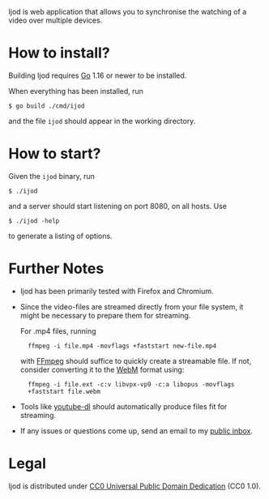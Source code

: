 Ijod is web application that allows you to synchronise the watching of
a video over multiple devices.

# How to install?

Building Ijod requires [Go][go] 1.16 or newer to be installed.

When everything has been installed, run

	$ go build ./cmd/ijod

and the file `ijod` should appear in the working directory.

# How to start?

Given the `ijod` binary, run

	$ ./ijod

and a server should start listening on port 8080, on all hosts.  Use

	$ ./ijod -help

to generate a listing of options.

# Further Notes

- Ijod has been primarily tested with Firefox and  Chromium.
- Since the video-files are streamed directly from your file system, it
  might be necessary to prepare them for streaming.

  For .mp4 files, running

		ffmpeg -i file.mp4 -movflags +faststart new-file.mp4

  with [FFmpeg][ffmpeg] should suffice to quickly create a streamable
  file. If not, consider converting it to the [WebM][webm] format using:

		ffmpeg -i file.ext -c:v libvpx-vp9 -c:a libopus -movflags
		+faststart file.webm

- Tools like [youtube-dl] should automatically produce files fit for
  streaming.
- If any issues or questions come up, send an email to my [public
  inbox][mail].

# Legal

Ijod is distributed under [CC0 Universal Public Domain Dedication][cc0]
(CC0 1.0).

[go]: https://golang.org/
[ffmpeg]: https://ffmpeg.org/
[webm]: https://www.webmproject.org/
[youtube-dl]: https://ytdl-org.github.io/youtube-dl/
[cc0]: https://creativecommons.org/publicdomain/zero/1.0/deed
[mail]: https://lists.sr.ht/~pkal/public-inbox
